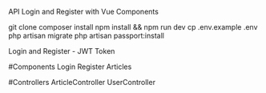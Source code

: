 API Login and Register with Vue Components

git clone
composer install
npm install && npm run dev
cp .env.example .env
php artisan migrate
php artisan passport:install

Login and Register - JWT Token

#Components
Login
Register
Articles

#Controllers
ArticleController
UserController
